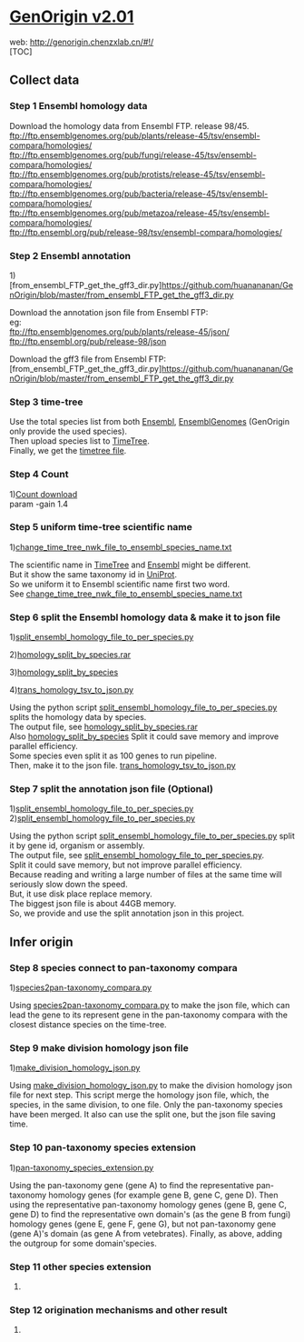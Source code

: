 # [GenOrigin v2.01](http://genorigin.chenzxlab.cn/#!/)
web: http://genorigin.chenzxlab.cn/#!/  
[TOC]
## Collect data 
### Step 1 Ensembl homology data
Download the homology data from Ensembl FTP. release 98/45.  
ftp://ftp.ensemblgenomes.org/pub/plants/release-45/tsv/ensembl-compara/homologies/  
ftp://ftp.ensemblgenomes.org/pub/fungi/release-45/tsv/ensembl-compara/homologies/  
ftp://ftp.ensemblgenomes.org/pub/protists/release-45/tsv/ensembl-compara/homologies/  
ftp://ftp.ensemblgenomes.org/pub/bacteria/release-45/tsv/ensembl-compara/homologies/  
ftp://ftp.ensemblgenomes.org/pub/metazoa/release-45/tsv/ensembl-compara/homologies/  
ftp://ftp.ensembl.org/pub/release-98/tsv/ensembl-compara/homologies/  

### Step 2 Ensembl annotation
1)[from_ensembl_FTP_get_the_gff3_dir.py]https://github.com/huanananan/GenOrigin/blob/master/from_ensembl_FTP_get_the_gff3_dir.py  

Download the annotation json file from Ensembl FTP:  
eg:  
ftp://ftp.ensemblgenomes.org/pub/plants/release-45/json/  
ftp://ftp.ensembl.org/pub/release-98/json  

Download the gff3 file from Ensembl FTP:  
[from_ensembl_FTP_get_the_gff3_dir.py]https://github.com/huanananan/GenOrigin/blob/master/from_ensembl_FTP_get_the_gff3_dir.py  

### Step 3 time-tree
Use the total species list from both [Ensembl](www.ensembl.org), [EnsemblGenomes](www.ensemblgenomes.org) (GenOrigin only provide the used species).   
Then upload species list to [TimeTree](www.timetree.org).   
Finally, we get the [timetree file](https://github.com/huanananan/GenOrigin/tree/master/nwk).   

### Step 4 Count
1)[Count download](https://www.iro.umontreal.ca/~csuros/gene_content/count.html)  
param -gain 1.4

### Step 5 uniform time-tree scientific name
1)[change_time_tree_nwk_file_to_ensembl_species_name.txt](https://github.com/huanananan/GenOrigin/blob/master/change_time_tree_nwk_file_to_ensembl_species_name.txt)

The scientific name in [TimeTree](timetree.org) and [Ensembl](ensembl.org) might be different.  
But it show the same taxonomy id in [UniProt](www.uniprot.org).  
So we uniform it to Ensembl scientific name first two word.  
See [change_time_tree_nwk_file_to_ensembl_species_name.txt](https://github.com/huanananan/GenOrigin/blob/master/change_time_tree_nwk_file_to_ensembl_species_name.txt)  

### Step 6 split the Ensembl homology data & make it to json file
1)[split_ensembl_homology_file_to_per_species.py](https://github.com/huanananan/GenOrigin/blob/master/split_ensembl_homology_file_to_per_species.py)

2)[homology_split_by_species.rar](https://github.com/huanananan/GenOrigin/blob/master/homology_split_by_species.rar) 

3)[homology_split_by_species](https://github.com/huanananan/GenOrigin/tree/master/homology_split_by_species)

4)[trans_homology_tsv_to_json.py](https://github.com/huanananan/GenOrigin/blob/master/trans_homology_tsv_to_json.py)

Using the python script [split_ensembl_homology_file_to_per_species.py](https://github.com/huanananan/GenOrigin/blob/master/split_ensembl_homology_file_to_per_species.py) splits the homology data by species.  
The output file, see [homology_split_by_species.rar](https://github.com/huanananan/GenOrigin/blob/master/homology_split_by_species.rar)  
Also [homology_split_by_species](https://github.com/huanananan/GenOrigin/tree/master/homology_split_by_species)
Split it could save memory and improve parallel efficiency.  
Some species even split it as 100 genes to run pipeline.  
Then, make it to the json file. [trans_homology_tsv_to_json.py](https://github.com/huanananan/GenOrigin/blob/master/trans_homology_tsv_to_json.py)

### Step 7 split the annotation json file (Optional)
1)[split_ensembl_homology_file_to_per_species.py](https://github.com/huanananan/GenOrigin/blob/master/split_ensembl_homology_file_to_per_species.py)
2)[split_ensembl_homology_file_to_per_species.py](https://github.com/huanananan/GenOrigin/blob/master/split_ensembl_homology_file_to_per_species.py)

Using the python script [split_ensembl_homology_file_to_per_species.py](https://github.com/huanananan/GenOrigin/blob/master/split_ensembl_homology_file_to_per_species.py) split it by gene id, organism or assembly.  
The output file, see [split_ensembl_homology_file_to_per_species.py](https://github.com/huanananan/GenOrigin/blob/master/split_ensembl_homology_file_to_per_species.py).  
Split it could save memory, but not improve parallel efficiency.  
Because reading and writing a large number of files at the same time will seriously slow down the speed.  
But, it use disk place replace memory.  
The biggest json file is about 44GB memory.  
So, we provide and use the split annotation json in this project.  

## Infer origin
### Step 8 species connect to pan-taxonomy compara
1)[species2pan-taxonomy_compara.py](https://github.com/huanananan/GenOrigin/blob/master/species2pan-taxonomy_compara.py)

Using [species2pan-taxonomy_compara.py](https://github.com/huanananan/GenOrigin/blob/master/species2pan-taxonomy_compara.py) to make the json file, which can lead the gene to its represent gene in the pan-taxonomy compara with the closest distance species on the time-tree.

### Step 9 make division homology json file
1)[make_division_homology_json.py](https://github.com/huanananan/GenOrigin/blob/master/make_division_homology_json.py)  

Using [make_division_homology_json.py](https://github.com/huanananan/GenOrigin/blob/master/make_division_homology_json.py) to make the division homology json file for next step.
This script merge the homology json file, which, the species, in the same division, to one file.
Only the pan-taxonomy species have been merged.
It also can use the split one, but the json file saving time.

### Step 10 pan-taxonomy species extension
1)[pan-taxonomy_species_extension.py  
](https://github.com/huanananan/GenOrigin/blob/master/pan-taxonomy_species_extension.py)

Using the pan-taxonomy gene (gene A) to find the representative pan-taxonomy homology genes (for example gene B, gene C, gene D). Then using the representative pan-taxonomy homology genes (gene B, gene C, gene D) to find the representative own domain's (as the gene B from fungi) homology genes (gene E, gene F, gene G), but not pan-taxonomy gene (gene A)'s domain (as gene A from vetebrates).
Finally, as above, adding the outgroup for some domain'species.

### Step 11 other species extension
1)


### Step 12 origination mechanisms and other result
1)


